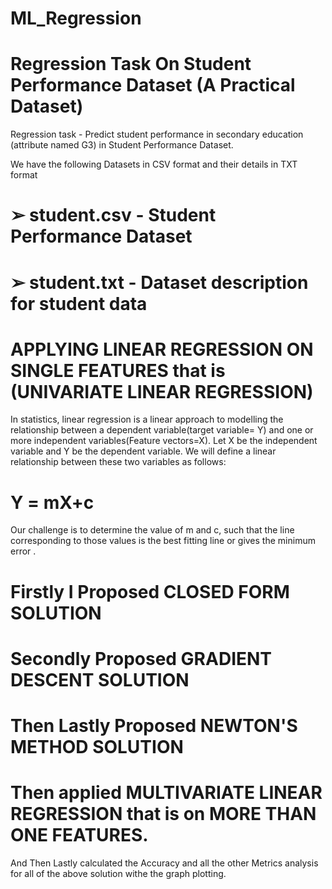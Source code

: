 # ML_Regression
# Regression Task On Student Performance Dataset (A Practical Dataset)

Regression task - Predict student performance in secondary education (attribute named G3) in Student Performance Dataset.

We have the following Datasets in CSV format and their details in TXT format
# ➢ student.csv - Student Performance Dataset
# ➢ student.txt - Dataset description for student data

# APPLYING LINEAR REGRESSION ON SINGLE FEATURES that is (UNIVARIATE LINEAR REGRESSION)

In statistics, linear regression is a linear approach to modelling the relationship
between a dependent variable(target variable= Y) and one or more
independent variables(Feature vectors=X). Let X be the independent variable
and Y be the dependent variable. We will define a linear relationship between
these two variables as follows:

# Y = mX+c

Our challenge is to determine the value of m and c, such that the line
corresponding to those values is the best fitting line or gives the minimum
error .

# Firstly I Proposed CLOSED FORM SOLUTION

# Secondly Proposed GRADIENT DESCENT SOLUTION

# Then Lastly Proposed NEWTON'S METHOD SOLUTION

# Then applied MULTIVARIATE LINEAR REGRESSION that is on MORE THAN ONE FEATURES.

And Then Lastly calculated the Accuracy and all the other Metrics analysis for all of the above solution withe the graph plotting.

